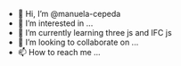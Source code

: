 - 👋 Hi, I’m @manuela-cepeda
- 👀 I’m interested in ...
- 🌱 I’m currently learning three js and IFC js
- 💞️ I’m looking to collaborate on ...
- 📫 How to reach me ...

<!---
manuela-cepeda/manuela-cepeda is a ✨ special ✨ repository because its `README.md` (this file) appears on your GitHub profile.
You can click the Preview link to take a look at your changes.
--->
